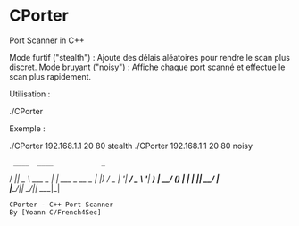 # CPorter
Port Scanner in C++


  Mode furtif ("stealth") : Ajoute des délais aléatoires pour rendre le scan plus discret.
  Mode bruyant ("noisy") : Affiche chaque port scanné et effectue le scan plus rapidement.

Utilisation :

./CPorter <IP> <startPort> <endPort> <mode>

Exemple :

./CPorter 192.168.1.1 20 80 stealth
./CPorter 192.168.1.1 20 80 noisy

	 ____  ____            _            
  / ___||  _ \ ___  _ __| |_ ___ _ __ 
  \___ \| |_) / _ \| '__| __/ _ \ '__|
   ___) |  __/ (_) | |  | ||  __/ |   
  |____/|_|   \___/|_|   \__\___|_|   
                                        
    CPorter - C++ Port Scanner
    By [Yoann C/French4Sec]
